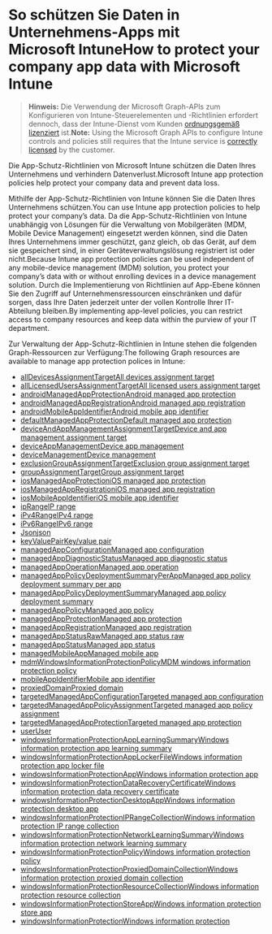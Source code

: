 # <a name="how-to-protect-your-company-app-data-with-microsoft-intune"></a><span data-ttu-id="22883-101">So schützen Sie Daten in Unternehmens-Apps mit Microsoft Intune</span><span class="sxs-lookup"><span data-stu-id="22883-101">How to protect your company app data with Microsoft Intune</span></span>

> <span data-ttu-id="22883-102">**Hinweis:** Die Verwendung der Microsoft Graph-APIs zum Konfigurieren von Intune-Steuerelementen und -Richtlinien erfordert dennoch, dass der Intune-Dienst vom Kunden [ordnungsgemäß lizenziert](https://www.microsoft.com/de-DE/cloud-platform/microsoft-intune-pricing) ist.</span><span class="sxs-lookup"><span data-stu-id="22883-102">**Note:** Using the Microsoft Graph APIs to configure Intune controls and policies still requires that the Intune service is [correctly licensed](https://www.microsoft.com/de-DE/cloud-platform/microsoft-intune-pricing) by the customer.</span></span>

<span data-ttu-id="22883-103">Die App-Schutz-Richtlinien von Microsoft Intune schützen die Daten Ihres Unternehmens und verhindern Datenverlust.</span><span class="sxs-lookup"><span data-stu-id="22883-103">Microsoft Intune app protection policies help protect your company data and prevent data loss.</span></span>

<span data-ttu-id="22883-104">Mithilfe der App-Schutz-Richtlinien von Intune können Sie die Daten Ihres Unternehmens schützen.</span><span class="sxs-lookup"><span data-stu-id="22883-104">You can use Intune app protection policies to help protect your company’s data.</span></span> <span data-ttu-id="22883-105">Da die App-Schutz-Richtlinien von Intune unabhängig von Lösungen für die Verwaltung von Mobilgeräten (MDM, Mobile Device Management) eingesetzt werden können, sind die Daten Ihres Unternehmens immer geschützt, ganz gleich, ob das Gerät, auf dem sie gespeichert sind, in einer Geräteverwaltungslösung registriert ist oder nicht.</span><span class="sxs-lookup"><span data-stu-id="22883-105">Because Intune app protection policies can be used independent of any mobile-device management (MDM) solution, you protect your company’s data with or without enrolling devices in a device management solution.</span></span> <span data-ttu-id="22883-106">Durch die Implementierung von Richtlinien auf App-Ebene können Sie den Zugriff auf Unternehmensressourcen einschränken und dafür sorgen, dass Ihre Daten jederzeit unter der vollen Kontrolle Ihrer IT-Abteilung bleiben.</span><span class="sxs-lookup"><span data-stu-id="22883-106">By implementing app-level policies, you can restrict access to company resources and keep data within the purview of your IT department.</span></span>

<span data-ttu-id="22883-107">Zur Verwaltung der App-Schutz-Richtlinien in Intune stehen die folgenden Graph-Ressourcen zur Verfügung:</span><span class="sxs-lookup"><span data-stu-id="22883-107">The following Graph resources are available to manage app protection polices in Intune:</span></span>

- [<span data-ttu-id="22883-108">allDevicesAssignmentTarget</span><span class="sxs-lookup"><span data-stu-id="22883-108">All devices assignment target</span></span>](intune_mam_alldevicesassignmenttarget.md)
- [<span data-ttu-id="22883-109">allLicensedUsersAssignmentTarget</span><span class="sxs-lookup"><span data-stu-id="22883-109">All licensed users assignment target</span></span>](intune_mam_alllicensedusersassignmenttarget.md)
- [<span data-ttu-id="22883-110">androidManagedAppProtection</span><span class="sxs-lookup"><span data-stu-id="22883-110">Android managed app protection</span></span>](intune_mam_androidmanagedappprotection.md)
- [<span data-ttu-id="22883-111">androidManagedAppRegistration</span><span class="sxs-lookup"><span data-stu-id="22883-111">Android managed app registration</span></span>](intune_mam_androidmanagedappregistration.md)
- [<span data-ttu-id="22883-112">androidMobileAppIdentifier</span><span class="sxs-lookup"><span data-stu-id="22883-112">Android mobile app identifier</span></span>](intune_mam_androidmobileappidentifier.md)
- [<span data-ttu-id="22883-113">defaultManagedAppProtection</span><span class="sxs-lookup"><span data-stu-id="22883-113">Default managed app protection</span></span>](intune_mam_defaultmanagedappprotection.md)
- [<span data-ttu-id="22883-114">deviceAndAppManagementAssignmentTarget</span><span class="sxs-lookup"><span data-stu-id="22883-114">Device and app management assignment target</span></span>](intune_mam_deviceandappmanagementassignmenttarget.md)
- [<span data-ttu-id="22883-115">deviceAppManagement</span><span class="sxs-lookup"><span data-stu-id="22883-115">Device app management</span></span>](intune_mam_deviceappmanagement.md)
- [<span data-ttu-id="22883-116">deviceManagement</span><span class="sxs-lookup"><span data-stu-id="22883-116">Device management</span></span>](intune_wip_devicemanagement.md)
- [<span data-ttu-id="22883-117">exclusionGroupAssignmentTarget</span><span class="sxs-lookup"><span data-stu-id="22883-117">Exclusion group assignment target</span></span>](intune_mam_exclusiongroupassignmenttarget.md)
- [<span data-ttu-id="22883-118">groupAssignmentTarget</span><span class="sxs-lookup"><span data-stu-id="22883-118">Group assignment target</span></span>](intune_mam_groupassignmenttarget.md)
- [<span data-ttu-id="22883-119">iosManagedAppProtection</span><span class="sxs-lookup"><span data-stu-id="22883-119">iOS managed app protection</span></span>](intune_mam_iosmanagedappprotection.md)
- [<span data-ttu-id="22883-120">iosManagedAppRegistration</span><span class="sxs-lookup"><span data-stu-id="22883-120">iOS managed app registration</span></span>](intune_mam_iosmanagedappregistration.md)
- [<span data-ttu-id="22883-121">iosMobileAppIdentifier</span><span class="sxs-lookup"><span data-stu-id="22883-121">iOS mobile app identifier</span></span>](intune_mam_iosmobileappidentifier.md)
- [<span data-ttu-id="22883-122">ipRange</span><span class="sxs-lookup"><span data-stu-id="22883-122">IP range</span></span>](intune_mam_iprange.md)
- [<span data-ttu-id="22883-123">iPv4Range</span><span class="sxs-lookup"><span data-stu-id="22883-123">IPv4 range</span></span>](intune_mam_ipv4range.md)
- [<span data-ttu-id="22883-124">iPv6Range</span><span class="sxs-lookup"><span data-stu-id="22883-124">IPv6 range</span></span>](intune_mam_ipv6range.md)
- [<span data-ttu-id="22883-125">Json</span><span class="sxs-lookup"><span data-stu-id="22883-125">json</span></span>](intune_mam_json.md)
- [<span data-ttu-id="22883-126">keyValuePair</span><span class="sxs-lookup"><span data-stu-id="22883-126">Key/value pair</span></span>](intune_mam_keyvaluepair.md)
- [<span data-ttu-id="22883-127">managedAppConfiguration</span><span class="sxs-lookup"><span data-stu-id="22883-127">Managed app configuration</span></span>](intune_mam_managedappconfiguration.md)
- [<span data-ttu-id="22883-128">managedAppDiagnosticStatus</span><span class="sxs-lookup"><span data-stu-id="22883-128">Managed app diagnostic status</span></span>](intune_mam_managedappdiagnosticstatus.md)
- [<span data-ttu-id="22883-129">managedAppOperation</span><span class="sxs-lookup"><span data-stu-id="22883-129">Managed app operation</span></span>](intune_mam_managedappoperation.md)
- [<span data-ttu-id="22883-130">managedAppPolicyDeploymentSummaryPerApp</span><span class="sxs-lookup"><span data-stu-id="22883-130">Managed app policy deployment summary per app</span></span>](intune_mam_managedapppolicydeploymentsummaryperapp.md)
- [<span data-ttu-id="22883-131">managedAppPolicyDeploymentSummary</span><span class="sxs-lookup"><span data-stu-id="22883-131">Managed app policy deployment summary</span></span>](intune_mam_managedapppolicydeploymentsummary.md)
- [<span data-ttu-id="22883-132">managedAppPolicy</span><span class="sxs-lookup"><span data-stu-id="22883-132">Managed app policy</span></span>](intune_mam_managedapppolicy.md)
- [<span data-ttu-id="22883-133">managedAppProtection</span><span class="sxs-lookup"><span data-stu-id="22883-133">Managed app protection</span></span>](intune_mam_managedappprotection.md)
- [<span data-ttu-id="22883-134">managedAppRegistration</span><span class="sxs-lookup"><span data-stu-id="22883-134">Managed app registration</span></span>](intune_mam_managedappregistration.md)
- [<span data-ttu-id="22883-135">managedAppStatusRaw</span><span class="sxs-lookup"><span data-stu-id="22883-135">Managed app status raw</span></span>](intune_mam_managedappstatusraw.md)
- [<span data-ttu-id="22883-136">managedAppStatus</span><span class="sxs-lookup"><span data-stu-id="22883-136">Managed app status</span></span>](intune_mam_managedappstatus.md)
- [<span data-ttu-id="22883-137">managedMobileApp</span><span class="sxs-lookup"><span data-stu-id="22883-137">Managed mobile app</span></span>](intune_mam_managedmobileapp.md)
- [<span data-ttu-id="22883-138">mdmWindowsInformationProtectionPolicy</span><span class="sxs-lookup"><span data-stu-id="22883-138">MDM windows information protection policy</span></span>](intune_mam_mdmwindowsinformationprotectionpolicy.md)
- [<span data-ttu-id="22883-139">mobileAppIdentifier</span><span class="sxs-lookup"><span data-stu-id="22883-139">Mobile app identifier</span></span>](intune_mam_mobileappidentifier.md)
- [<span data-ttu-id="22883-140">proxiedDomain</span><span class="sxs-lookup"><span data-stu-id="22883-140">Proxied domain</span></span>](intune_mam_proxieddomain.md)
- [<span data-ttu-id="22883-141">targetedManagedAppConfiguration</span><span class="sxs-lookup"><span data-stu-id="22883-141">Targeted managed app configuration</span></span>](intune_mam_targetedmanagedappconfiguration.md)
- [<span data-ttu-id="22883-142">targetedManagedAppPolicyAssignment</span><span class="sxs-lookup"><span data-stu-id="22883-142">Targeted managed app policy assignment</span></span>](intune_mam_targetedmanagedapppolicyassignment.md)
- [<span data-ttu-id="22883-143">targetedManagedAppProtection</span><span class="sxs-lookup"><span data-stu-id="22883-143">Targeted managed app protection</span></span>](intune_mam_targetedmanagedappprotection.md)
- [<span data-ttu-id="22883-144">user</span><span class="sxs-lookup"><span data-stu-id="22883-144">User</span></span>](intune_mam_user.md)
- [<span data-ttu-id="22883-145">windowsInformationProtectionAppLearningSummary</span><span class="sxs-lookup"><span data-stu-id="22883-145">Windows information protection app learning summary</span></span>](intune_wip_windowsinformationprotectionapplearningsummary.md)
- [<span data-ttu-id="22883-146">windowsInformationProtectionAppLockerFile</span><span class="sxs-lookup"><span data-stu-id="22883-146">Windows information protection app locker file</span></span>](intune_mam_windowsinformationprotectionapplockerfile.md)
- [<span data-ttu-id="22883-147">windowsInformationProtectionApp</span><span class="sxs-lookup"><span data-stu-id="22883-147">Windows information protection app</span></span>](intune_mam_windowsinformationprotectionapp.md)
- [<span data-ttu-id="22883-148">windowsInformationProtectionDataRecoveryCertificate</span><span class="sxs-lookup"><span data-stu-id="22883-148">Windows information protection data recovery certificate</span></span>](intune_mam_windowsinformationprotectiondatarecoverycertificate.md)
- [<span data-ttu-id="22883-149">windowsInformationProtectionDesktopApp</span><span class="sxs-lookup"><span data-stu-id="22883-149">Windows information protection desktop app</span></span>](intune_mam_windowsinformationprotectiondesktopapp.md)
- [<span data-ttu-id="22883-150">windowsInformationProtectionIPRangeCollection</span><span class="sxs-lookup"><span data-stu-id="22883-150">Windows information protection IP range collection</span></span>](intune_mam_windowsinformationprotectioniprangecollection.md)
- [<span data-ttu-id="22883-151">windowsInformationProtectionNetworkLearningSummary</span><span class="sxs-lookup"><span data-stu-id="22883-151">Windows information protection network learning summary</span></span>](intune_wip_windowsinformationprotectionnetworklearningsummary.md)
- [<span data-ttu-id="22883-152">windowsInformationProtectionPolicy</span><span class="sxs-lookup"><span data-stu-id="22883-152">Windows information protection policy</span></span>](intune_mam_windowsinformationprotectionpolicy.md)
- [<span data-ttu-id="22883-153">windowsInformationProtectionProxiedDomainCollection</span><span class="sxs-lookup"><span data-stu-id="22883-153">Windows information protection proxied domain collection</span></span>](intune_mam_windowsinformationprotectionproxieddomaincollection.md)
- [<span data-ttu-id="22883-154">windowsInformationProtectionResourceCollection</span><span class="sxs-lookup"><span data-stu-id="22883-154">Windows information protection resource collection</span></span>](intune_mam_windowsinformationprotectionresourcecollection.md)
- [<span data-ttu-id="22883-155">windowsInformationProtectionStoreApp</span><span class="sxs-lookup"><span data-stu-id="22883-155">Windows information protection store app</span></span>](intune_mam_windowsinformationprotectionstoreapp.md)
- [<span data-ttu-id="22883-156">windowsInformationProtection</span><span class="sxs-lookup"><span data-stu-id="22883-156">Windows information protection</span></span>](intune_mam_windowsinformationprotection.md)
